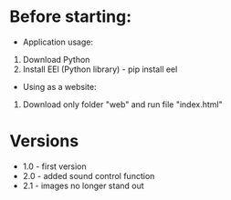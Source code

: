 # Before starting:
- Application usage:
1) Download Python
2) Install EEl (Python library) - pip install eel
- Using as a website:
1) Download only folder "web" and run file "index.html"

# Versions
- 1.0 - first version
- 2.0 - added sound control function
- 2.1 - images no longer stand out
